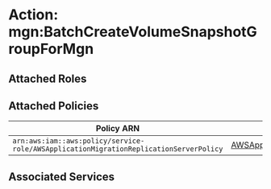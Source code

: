 # Action: mgn:BatchCreateVolumeSnapshotGroupForMgn

## Attached Roles

## Attached Policies

| Policy ARN | Policy Name |
|------------|-------------|
| `arn:aws:iam::aws:policy/service-role/AWSApplicationMigrationReplicationServerPolicy` | [AWSApplicationMigrationReplicationServerPolicy](../policies.md#awsapplicationmigrationreplicationserverpolicy) |

## Associated Services

